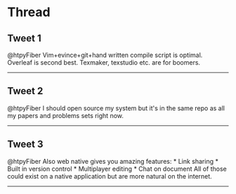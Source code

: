 # Thread

## Tweet 1

@htpyFiber Vim+evince+git+hand written compile script is optimal. Overleaf is second best. Texmaker, texstudio etc. are for boomers.

---

## Tweet 2

@htpyFiber I should open source my system but it's in the same repo as all my papers and problems sets right now.

---

## Tweet 3

@htpyFiber Also web native gives you amazing features: * Link sharing * Built in version control * Multiplayer editing * Chat on document All of those could exist on a native application but are more natural on the internet.

---

